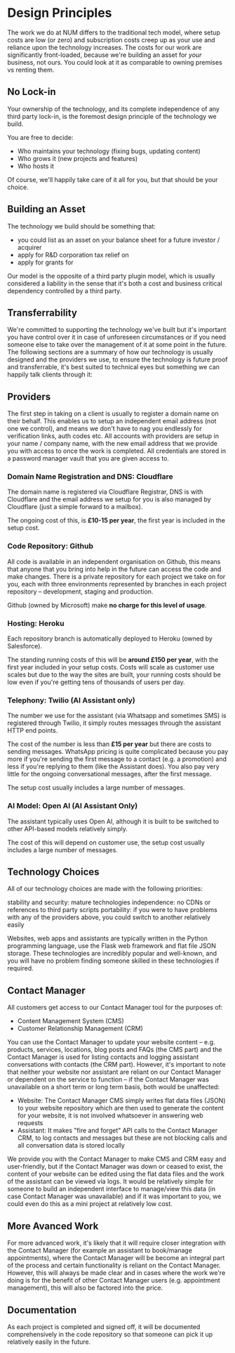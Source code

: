 # Design Principles
The work we do at NUM differs to the traditional tech model, where setup costs are low (or zero) and subscription costs creep up as your use and reliance upon the technology increases. The costs for our work are significantly front-loaded, because we're building an asset for _your_ business, not ours. You could look at it as comparable to owning premises vs renting them.

## No Lock-in
Your ownership of the technology, and its complete independence of any third party lock-in, is the foremost design principle of the technology we build. 

You are free to decide:

- Who maintains your technology (fixing bugs, updating content)
- Who grows it (new projects and features) 
- Who hosts it

Of course, we'll happily take care of it all for you, but that should be your choice.

## Building an Asset
The technology we build should be something that:

- you could list as an asset on your balance sheet for a future investor / acquirer
- apply for R&D corporation tax relief on
- apply for grants for

Our model is the opposite of a third party plugin model, which is usually considered a liability in the sense that it's both a cost and business critical dependency controlled by a third party.

## Transferrability
We're committed to supporting the technology we've built but it's important you have control over it in case of unforeseen circumstances or if you need someone else to take over the management of it at some point in the future. The following sections are a summary of how our technology is usually designed and the providers we use, to ensure the technology is future proof and transferrable, it's best suited to technical eyes but something we can happily talk clients through it:

## Providers
The first step in taking on a client is usually to register a domain name on their behalf. This enables us to setup an independent email address (not one we control), and means we don't have to nag you endlessly for verification links, auth codes etc. All accounts with providers are setup in your name / company name, with the new email address that we provide you with access to once the work is completed. All credentials are stored in a password manager vault that you are given access to.

### Domain Name Registration and DNS: Cloudflare
The domain name is registered via Cloudflare Registrar, DNS is with Cloudflare and the email address we setup for you is also managed by Cloudflare (just a simple forward to a mailbox).

The ongoing cost of this, is **£10-15 per year**, the first year is included in the setup cost.

### Code Repository: Github
All code is available in an independent organisation on Github, this means that anyone that you bring into help in the future can access the code and make changes. There is a private repository for each project we take on for you, each with three environments represented by branches in each project repository – development, staging and production.

Github (owned by Microsoft) make **no charge for this level of usage**.

### Hosting: Heroku
Each repository branch is automatically deployed to Heroku (owned by Salesforce).

The standing running costs of this will be **around £150 per year**, with the first year included in your setup costs. Costs will scale as customer use scales but due to the way the sites are built, your running costs should be low even if you're getting tens of thousands of users per day.

### Telephony: Twilio (AI Assistant only)
The number we use for the assistant (via Whatsapp and sometimes SMS) is registered through Twilio, it simply routes messages through the assistant HTTP end points.

The cost of the number is less than **£15 per year** but there are costs to sending messages. WhatsApp pricing is quite complicated because you pay more if you're sending the first message to a contact (e.g. a promotion) and less if you're replying to them (like the Assistant does). You also pay very little for the ongoing conversational messages, after the first message. 

The setup cost usually includes a large number of messages.

### AI Model: Open AI (AI Assistant Only)
The assistant typically uses Open AI, although it is built to be switched to other API-based models relatively simply.

The cost of this will depend on customer use, the setup cost usually includes a large number of messages.

## Technology Choices
All of our technology choices are made with the following priorities:

stability and security: mature technologies
independence: no CDNs or references to third party scripts
portability: if you were to have problems with any of the providers above, you could switch to another relatively easily

Websites, web apps and assistants are typically written in the Python programming language, use the Flask web framework and flat file JSON storage. These technologies are incredibly popular and well-known, and you will have no problem finding someone skilled in these technologies if required.

## Contact Manager
All customers get access to our Contact Manager tool for the purposes of:

- Content Management System (CMS)
- Customer Relationship Management (CRM)

You can use the Contact Manager to update your website content – e.g. products, services, locations, blog posts and FAQs (the CMS part) and the Contact Manager is used for listing contacts and logging assistant conversations with contacts (the CRM part). However, it's important to note that neither your website nor assistant are reliant on our Contact Manager or dependent on the service to function – if the Contact Manager was unavailable on a short term or long term basis, both would be unaffected:

- Website: The Contact Manager CMS simply writes flat data files (JSON) to your website repository which are then used to generate the content for your website, it is not involved whatsoever in answering web requests
- Assistant: It makes "fire and forget" API calls to the Contact Manager CRM, to log contacts and messages but these are not blocking calls and all conversation data is stored locally

We provide you with the Contact Manager to make CMS and CRM easy and user-friendly,  but if the Contact Manager was down or ceased to exist, the content of your website can be edited using the flat data files and the work of the assistant can be viewed via logs. It would be relatively simple for someone to build an independent interface to manage/view this data (in case Contact Manager was unavailable) and if it was important to you, we could even do this as a mini project at relatively low cost.

## More Avanced Work
For more advanced work, it's likely that it will require closer integration with the Contact Manager (for example an assistant to book/manage appointments), where the Contact Manager will be become an integral part of the process and certain functionality is reliant on the Contact Manager. However, this will always be made clear and in cases where the work we're doing is for the benefit of other Contact Manager users (e.g. appointment management), this will also be factored into the price.

## Documentation
As each project is completed and signed off, it will be documented comprehensively in the code repository so that someone can pick it up relatively easily in the future. 
